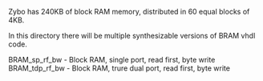 Zybo has 240KB of block RAM memory, distributed in 60 equal blocks of 4KB.

In this directory there will be multiple synthesizable versions of BRAM vhdl code.

BRAM_sp_rf_bw - Block RAM, single port, read first, byte write
BRAM_tdp_rf_bw - Block RAM, trure dual port, read first, byte write

